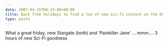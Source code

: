 ```yaml
---
date: 2007-04-15T08:33:00+00:00
title: Back from holidays to find a ton of new sci-fi content on the DVR...
type: posts
---
```

What a great friday, new Stargate (both) and 'Painkiller Jane' ... mmm.... 3 hours of new Sci-Fi goodness
